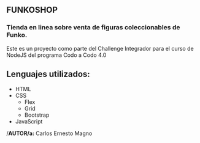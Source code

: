 ## __FUNKOSHOP__

### Tienda en linea sobre venta de figuras coleccionables de Funko.

Este es un proyecto como parte del Challenge Integrador para el curso de NodeJS del programa Codo a Codo 4.0

## Lenguajes utilizados:

- HTML
- CSS
     - Flex
     - Grid
     - Bootstrap
- JavaScript


/__AUTOR/a:__ Carlos Ernesto Magno
